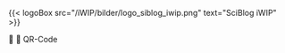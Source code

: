 {{< logoBox src="/iWIP/bilder/logo_siblog_iwip.png" text="SciBlog iWIP" >}}

<script> function triggerPrint() { window.print(); // oder eine andere Funktion, je nach Zweck } </script> <script> document.addEventListener("DOMContentLoaded", function () { if (window.location.search.includes("print-pdf")) { // Warten, bis Reveal "ready" ist Reveal.addEventListener("ready", function () { setTimeout(() => { window.print(); }, 300); // etwas Spielraum lassen }); } }); </script>
💾 📄  QR-Code

